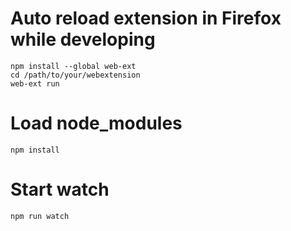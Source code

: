 # Auto reload extension in Firefox while developing

```
npm install --global web-ext
cd /path/to/your/webextension
web-ext run
```

# Load node_modules

```
npm install
```

# Start watch

```
npm run watch
```